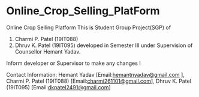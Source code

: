 # Online_Crop_Selling_PlatForm
Online Crop Selling Platform
This is Student Group Project(SGP) of
1. Charmi P. Patel (19IT088)
2. Dhruv K. Patel (19IT095)
developed in Semester III under Supervision of Counsellor Hemant Yadav.

Inform developer or Supervisor to make any changes !

Contact Information:
Hemant Yadav [Email:hemantnyadav@gmail.com ],
Charmi P. Patel (19IT088)  [Email:charmi261101@gmail.com],
Dhruv K. Patel (19IT095)  [Email:dkpatel2491@gmail.com]
